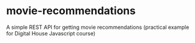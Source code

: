 # movie-recommendations
A simple REST API for getting movie recommendations (practical example for Digital House Javascript course)
